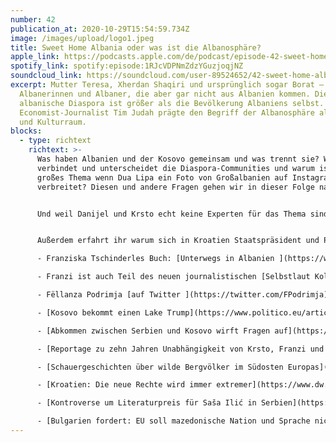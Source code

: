 ```yaml
---
number: 42
publication_at: 2020-10-29T15:54:59.734Z
image: /images/upload/logo1.jpeg
title: Sweet Home Albania oder was ist die Albanosphäre?
apple_link: https://podcasts.apple.com/de/podcast/episode-42-sweet-home-albania-oder-was-ist-die-albanosph%C3%A4re/id1170436903?i=1000496565021
spotify_link: spotify:episode:1RJcVDPNmZdzYGuzjoqjNZ
soundcloud_link: https://soundcloud.com/user-89524652/42-sweet-home-albania
excerpt: Mutter Teresa, Xherdan Shaqiri und ursprünglich sogar Borat – allesamt
  Albanerinnen und Albaner, die aber gar nicht aus Albanien kommen. Die
  albanische Diaspora ist größer als die Bevölkerung Albaniens selbst. Der
  Economist-Journalist Tim Judah prägte den Begriff der Albanosphäre als Sprach-
  und Kulturraum.
blocks:
  - type: richtext
    richtext: >-
      Was haben Albanien und der Kosovo gemeinsam und was trennt sie? Was
      verbindet und unterscheidet die Diaspora-Communities und warum ist es ein
      großes Thema wenn Dua Lipa ein Foto von Großalbanien auf Instagram
      verbreitet? Diesen und andere Fragen gehen wir in dieser Folge nach.


      Und weil Danijel und Krsto echt keine Experten für das Thema sind, haben sie die österreichische Journalistin Franziska Tschinderle und die kosovo-albanische Politikberaterin Fëllanza Podrimja eingeladen.


      Außerdem erfahrt ihr warum sich in Kroatien Staatspräsident und Premierminister wüst beschimpfen, wie in Serbien versucht wird einen antinationalistischen Schriftsteller mundtot zu machen und warum nun auch Bulgarien ein Problem mit einem möglichen EU-Beitritts Nordmazedoniens hat.

      - Franziska Tschinderles Buch: [Unterwegs in Albanien ](https://www.buecher.de/shop/abenteuer--reiseberichte/unterwegs-in-albanien-dumont-reiseabenteuer/tschinderle-franziska/products_products/detail/prod_id/59308013/)

      - Franzi ist auch Teil des neuen journalistischen [Selbstlaut Kollektivs ](https://twitter.com/selbstlaut_k/status/1313770683005128704)

      - Fëllanza Podrimja [auf Twitter ](https://twitter.com/FPodrimja)

      - [Kosovo bekommt einen Lake Trump](https://www.politico.eu/article/kosovo-lake-donald-trump-gazivode-ujman/) (Politico)

      - [Abkommen zwischen Serbien und Kosovo wirft Fragen auf](https://taz.de/Abkommen-mit-US-Vermittlung/!5708098/) (taz)

      - [Reportage zu zehn Jahren Unabhängigkeit von Krsto, Franzi und Martin](https://www.republik.ch/2018/02/16/kosovo-unabhaengigkeit) (Republik)

      - [Schauergeschichten über wilde Bergvölker im Südosten Europas](https://uebermedien.de/34075/schauergeschichten-ueber-wilde-bergvoelker-im-suedosten-europas/) (Übermedien)

      - [Kroatien: Die neue Rechte wird immer extremer](https://www.dw.com/de/kroatien-die-neue-rechte-wird-immer-extremer/a-55373246) (Deutsche Welle)

      - [Kontroverse um Literaturpreis für Saša Ilić in Serbien](https://www.derstandard.de/story/2000121107321/kontroverse-um-literaturpreis-fuer-sasa-ilicin-serbien) (Der Standard)

      - [Bulgarien fordert: EU soll mazedonische Nation und Sprache nicht anerkennen](https://www.dw.com/de/bulgarien-fordert-eu-soll-mazedonische-nation-und-sprache-nicht-anerkennen/a-55013884) (Deutsche Welle)
---
```

